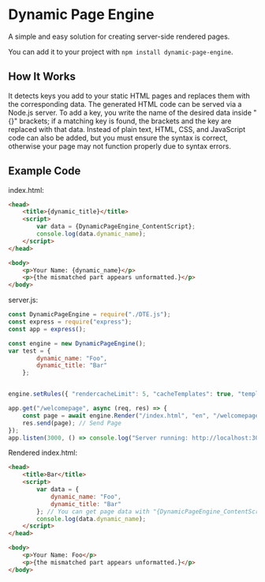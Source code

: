 # Dynamic Page Engine

A simple and easy solution for creating server-side rendered pages.

You can add it to your project with `npm install dynamic-page-engine`.

## How It Works

It detects keys you add to your static HTML pages and replaces them with the corresponding data. The generated HTML code can be served via a Node.js server. To add a key, you write the name of the desired data inside "{}" brackets; if a matching key is found, the brackets and the key are replaced with that data. Instead of plain text, HTML, CSS, and JavaScript code can also be added, but you must ensure the syntax is correct, otherwise your page may not function properly due to syntax errors.

## Example Code

index.html:

```html
<head>
    <title>{dynamic_title}</title>
    <script>
        var data = {DynamicPageEngine_ContentScript};
        console.log(data.dynamic_name);
    </script>
</head>

<body>
    <p>Your Name: {dynamic_name}</p>
    <p>{the mismatched part appears unformatted.}</p>
</body>
```

server.js:

```javascript
const DynamicPageEngine = require("./DTE.js");
const express = require("express");
const app = express();

const engine = new DynamicPageEngine();
var test = {
        dynamic_name: "Foo",
        dynamic_title: "Bar"
    };


engine.setRules({ "rendercacheLimit": 5, "cacheTemplates": true, "templateURL": "TemplateURLS" }); // Engine Rules

app.get("/welcomepage", async (req, res) => {
    const page = await engine.Render("/index.html", "en", "/welcomepage", test, true); // Prepare Page
    res.send(page); // Send Page
});
app.listen(3000, () => console.log("Server running: http://localhost:3000"));
```

Rendered index.html:

```html
<head>
    <title>Bar</title>
    <script>
        var data = {
            dynamic_name: "Foo",
            dynamic_title: "Bar"
        }; // You can get page data with "{DynamicPageEngine_ContentScript}" 
        console.log(data.dynamic_name);
    </script>
</head>

<body>
    <p>Your Name: Foo</p>
    <p>{the mismatched part appears unformatted.}</p>
</body>

```

